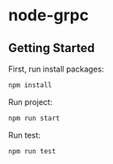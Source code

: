 # node-grpc
## Getting Started

First, run install packages:

```bash
npm install
```

Run project:

```bash
npm run start
```

Run test:

```bash
npm run test
```
